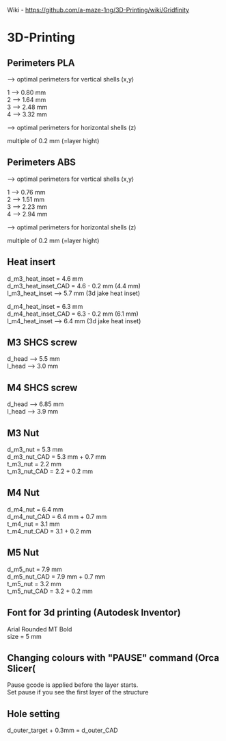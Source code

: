 Wiki - https://github.com/a-maze-1ng/3D-Printing/wiki/Gridfinity

# 3D-Printing  
## Perimeters PLA
--> optimal perimeters for vertical shells (x,y)

1 --> 0.80 mm  
2 --> 1.64 mm  
3 --> 2.48 mm  
4 --> 3.32 mm  

--> optimal perimeters for horizontal shells (z)

multiple of 0.2 mm (=layer hight)

## Perimeters ABS
--> optimal perimeters for vertical shells (x,y)

1 --> 0.76 mm  
2 --> 1.51 mm  
3 --> 2.23 mm  
4 --> 2.94 mm  

--> optimal perimeters for horizontal shells (z)

multiple of 0.2 mm (=layer hight)

## Heat insert
d_m3_heat_inset = 4.6 mm  
d_m3_heat_inset_CAD = 4.6 - 0.2 mm (4.4 mm)  
l_m3_heat_inset --> 5.7 mm (3d jake heat inset)  

d_m4_heat_inset = 6.3 mm  
d_m4_heat_inset_CAD = 6.3 - 0.2 mm (6.1 mm)  
l_m4_heat_inset --> 6.4 mm (3d jake heat inset)  

## M3 SHCS screw
d_head --> 5.5 mm  
l_head --> 3.0 mm  

## M4 SHCS screw
d_head --> 6.85 mm  
l_head --> 3.9 mm 

## M3 Nut
d_m3_nut = 5.3 mm  
d_m3_nut_CAD = 5.3 mm + 0.7 mm  
t_m3_nut = 2.2 mm  
t_m3_nut_CAD = 2.2 + 0.2 mm  


## M4 Nut
d_m4_nut = 6.4 mm  
d_m4_nut_CAD = 6.4 mm + 0.7 mm  
t_m4_nut = 3.1 mm  
t_m4_nut_CAD = 3.1 + 0.2 mm  

## M5 Nut
d_m5_nut = 7.9 mm  
d_m5_nut_CAD = 7.9 mm + 0.7 mm  
t_m5_nut = 3.2 mm  
t_m5_nut_CAD = 3.2 + 0.2 mm  

## Font for 3d printing (Autodesk Inventor)
Arial Rounded MT Bold  
size = 5 mm  

## Changing colours with "PAUSE" command (Orca Slicer(
Pause gcode is applied before the layer starts.  
Set pause if you see the first layer of the structure

## Hole setting
d_outer_target + 0.3mm = d_outer_CAD
